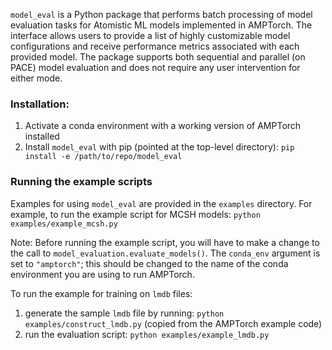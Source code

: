 `model_eval` is a Python package that performs batch processing of model evaluation tasks for Atomistic ML models implemented in AMPTorch. The interface allows users to provide a list of highly customizable model configurations and receive performance metrics associated with each provided model. The package supports both sequential and parallel (on PACE) model evaluation and does not require any user intervention for either mode.

### Installation:
1. Activate a conda environment with a working version of AMPTorch installed
2. Install `model_eval` with pip (pointed at the top-level directory):
`pip install -e /path/to/repo/model_eval`

### Running the example scripts
Examples for using `model_eval` are provided in the `examples` directory. For example, to run the example script for MCSH models:
`python examples/example_mcsh.py`

Note: Before running the example script, you will have to make a change to the call to `model_evaluation.evaluate_models()`. The `conda_env` argument is set to `"amptorch"`; this should be changed to the name of the conda environment you are using to run AMPTorch.

To run the example for training on `lmdb` files:
1. generate the sample `lmdb` file by running: `python examples/construct_lmdb.py` (copied from the AMPTorch example code)
2. run the evaluation script: `python examples/example_lmdb.py`

